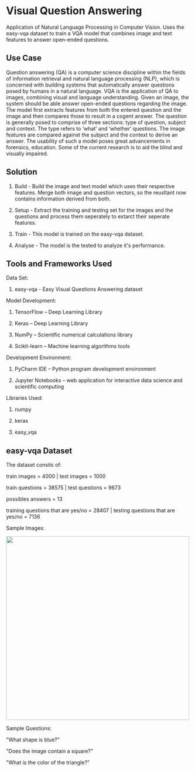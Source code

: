 # Visual Question Answering
Application of Natural Language Processing in Computer Vision. Uses the easy-vqa dataset to train a VQA model that combines image and text features to answer open-ended questions.


## Use Case

Question answering (QA) is a computer science discipline within the fields of information retrieval and natural language processing (NLP), which is concerned with building systems that automatically answer questions posed by humans in a natural language. VQA is the application of QA to images, combining visual and language understanding. Given an image, the system should be able answer open-ended questions regarding the image. The model first extracts features from both the entered question and the image and then compares those to result in a cogent answer. The question is generally posed to comprise of three sections: type of question, subject and context. The type refers to ‘what’ and ‘whether’ questions. The image features are compared against the subject and the context to derive an answer. The usability of such a model poses great advancements in forensics, education. Some of the current research is to aid the blind and visually impaired.


## Solution

1. Build - Build the image and text model which uses their respective features. Merge both image and question vectors, so the reusltant now contains information derived from both.

2. Setup - Extract the training and testing set for the images and the questions and process them seperately to extarct their seperate features.

3. Train - This model is trained on the easy-vqa dataset.

4. Analyse -  The model is the tested to analyze it's performance.
  

## Tools and Frameworks Used

Data Set: 
  1. easy-vqa - Easy Visual Questions Answering dataset
  
Model Development:
  1. TensorFlow – Deep Learning Library
  
  2. Keras – Deep Learning Library
  
  3. NumPy – Scientific numerical calculations library
  
  4. Scikit-learn – Machine learning algorithms tools

Development Environment:
  1. PyCharm IDE – Python program development environment

  2. Jupyter Notebooks – web application for interactive data science and scientific computing 

Libraries Used:
  1. numpy
  
  2. keras

  3. easy_vqa


## easy-vqa Dataset

The dataset consits of:

train images = 4000 | test images = 1000

train questions = 38575 | test questions = 9673

possibles answers = 13

training questions that are yes/no = 28407 | testing questions that are yes/no = 7136


Sample Images: 

<img src="https://victorzhou.com/media/vqa-post/examples.png" width ="500" height ="500"/>


Sample Questions:

"What shape is blue?"

"Does the image contain a square?"

"What is the color of the triangle?"
